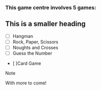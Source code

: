 ### This game centre involves 5 games:
## This is a smaller heading

- [ ] Hangman
- [ ] Rock, Paper, Scissors
- [ ] Noughts and Crosses
- [ ] Guess the Number
- [ ]Card Game


> [!note]
With more to come!

